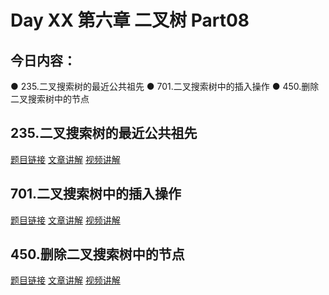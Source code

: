 # Day XX 第六章 二叉树 Part08

## 今日内容：

● 235.二叉搜索树的最近公共祖先
● 701.二叉搜索树中的插入操作
● 450.删除二叉搜索树中的节点

## 235.二叉搜索树的最近公共祖先
[题目链接]()
[文章讲解]()
[视频讲解]()

## 701.二叉搜索树中的插入操作
[题目链接]()
[文章讲解]()
[视频讲解]()

## 450.删除二叉搜索树中的节点
[题目链接]()
[文章讲解]()
[视频讲解]()
